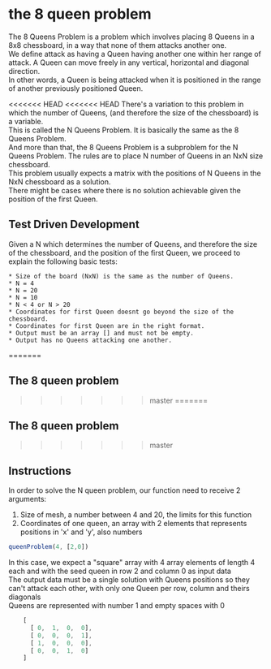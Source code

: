 # the 8 queen problem

The 8 Queens Problem is a problem which involves placing 8 Queens in a 8x8 chessboard, in a way that none of them attacks another one. \
We define attack as having a Queen having another one within her range of attack. A Queen can move freely in any vertical, horizontal and diagonal direction. \
In other words, a Queen is being attacked when it is positioned in the range of another previously positioned Queen.

<<<<<<< HEAD
<<<<<<< HEAD
There's a variation to this problem in which the number of Queens, (and therefore the size of the chessboard) is a variable. \
This is called the N Queens Problem. It is basically the same as the 8 Queens Problem. \
And more than that, the 8 Queens Problem is a subproblem for the N Queens Problem. The rules are to place N number of Queens in an NxN size chessboard. \
This problem usually expects a matrix with the positions of N Queens in the NxN chessboard as a solution. \
There might be cases where there is no solution achievable given the position of the first Queen. 

## Test Driven Development
Given a N which determines the number of Queens, and therefore the size of the chessboard, and the position of the first Queen, we proceed to explain the following basic tests:
```
* Size of the board (NxN) is the same as the number of Queens.
* N = 4
* N = 20
* N = 10
* N < 4 or N > 20
* Coordinates for first Queen doesnt go beyond the size of the chessboard.
* Coordinates for first Queen are in the right format.
* Output must be an array [] and must not be empty.
* Output has no Queens attacking one another.
```
=======
## The 8 queen problem
>>>>>>> master
=======
## The 8 queen problem
>>>>>>> master

## Instructions

 In order to solve the N queen problem, our function need to receive 2 arguments:

1. Size of mesh, a number between 4 and 20, the limits for this function
1. Coordinates of one queen, an array with 2 elements that represents positions in 'x' and 'y', also numbers

```js
queenProblem(4, [2,0]) 
```
In this case, we expect a "square" array with 4 array elements of length 4 each and with the seed queen in row 2 and column 0 as input data \
The output data must be a single solution with Queens positions so they can't attack each other, with only one Queen per row, column and theirs diagonals \
Queens are represented with number 1 and empty spaces with 0
```js
    [
      [ 0,  1,  0,  0],
      [ 0,  0,  0,  1],
      [ 1,  0,  0,  0],
      [ 0,  0,  1,  0]
    ]
``` 